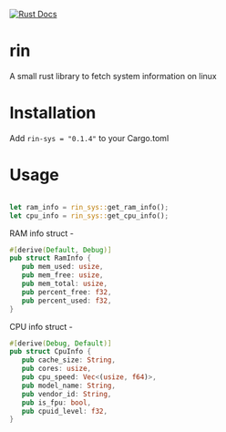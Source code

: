 [![Rust Docs](https://img.shields.io/badge/docs-rin%20documentation-blue)](https://docs.rs/rin-sys/0.1.0/rin_sys/)

# rin
A small rust library to fetch system information on linux

# Installation

Add ``` rin-sys = "0.1.4" ``` to your Cargo.toml

# Usage

```rust

let ram_info = rin_sys::get_ram_info();
let cpu_info = rin_sys::get_cpu_info();

```

RAM info struct -

 ```rust
 #[derive(Default, Debug)]
pub struct RamInfo {
    pub mem_used: usize,
    pub mem_free: usize,
    pub mem_total: usize,
    pub percent_free: f32,
    pub percent_used: f32,
}
 ```
 
 CPU info struct - 
 ```rust
 #[derive(Debug, Default)]
pub struct CpuInfo {
    pub cache_size: String,
    pub cores: usize,
    pub cpu_speed: Vec<(usize, f64)>,
    pub model_name: String,
    pub vendor_id: String,
    pub is_fpu: bool,
    pub cpuid_level: f32,
}
 ```
